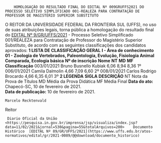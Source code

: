         HOMOLOGAÇÃO DO RESULTADO FINAL DO EDITAL Nº 009GRUFFS2021 DO PROCESSO SELETIVO SIMPLIFICADO 001-REALEZA PARA CONTRATAÇÃO DE PROFESSOR DE MAGISTÉRIO SUPERIOR SUBSTITUTO  

 O REITOR DA UNIVERSIDADE FEDERAL DA FRONTEIRA SUL (UFFS), no uso de suas atribuições legais, torna pública a homologação do resultado final do [EDITAL Nº 9/GR/UFFS/2021](https://www.uffs.edu.br/atos-normativos/edital/gr/2021-0009) - Processo Seletivo Simplificado 001/REALEZA para Contratação de Professor do Magistério Superior Substituto, de acordo com as seguintes classificações dos candidatos aprovados:     **1 LISTA DE CLASSIFICAÇÃO GERAL**   **I - Área de conhecimento 01 - Zoologia de Vertebrados, Paleontologia, Evolução, Fisiologia Animal Comparada, Ecologia básica**      **Nº de inscrição**     **Nome**     **NT**     **MD**     **MF**     **Classificação**      003/01/2021   Bruno Busnello Kubiak   6,06   8,94   8,36   1º      006/01/2021   Camila Dalmolin   4,66   7,09   6,60   2º      008/01/2021   Carlos Rodrigo Brocardo   4,66   6,35   6,01   3º         **2 LEGENDA**      **SIGLA**     **DESCRIÇÃO**      NT   Nota da Prova de Títulos     MD   Média da Prova Didática     MF   Média Final             **Data do ato:** Chapecó-SC, 10 de fevereiro de 2021.   
 **Data de publicação:**  10 de fevereiro de 2021. 

    Marcelo Recktenvald   
 Reitor 

     Diario Oficial da União <https://pesquisa.in.gov.br/imprensa/jsp/visualiza/index.jsp?data=11/02/2021&jornal=530&pagina=55&totalArquivos=200>    Documento Histórico  [EDITAL Nº 89/GR/UFFS/2021](https://www.uffs.edu.br/atos-normativos/edital/gr/2021-0089/@@download/documento_historico)     
      